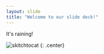 ```yaml
---
layout: slide
title: "Welcome to our slide deck!"
---
```


It's raining!

![skitchtocat](https://octodex.github.com/images/skitchtocat.png)
{: .center}
